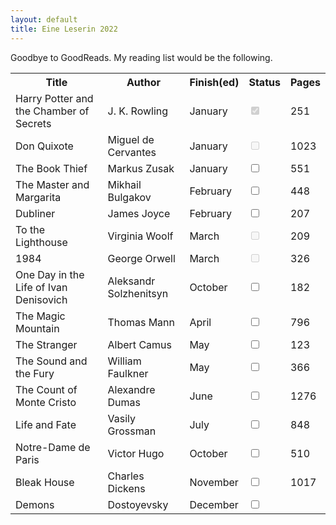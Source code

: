 ```yaml
---
layout: default
title: Eine Leserin 2022
---
```


<!-- https://www.sliderrevolution.com/resources/css-checkbox/ -->
Goodbye to GoodReads.
My reading list would be the following.

<table id="myTable">
  <tr class="header">
    <th style="width:40%;">Title</th>
    <th style="width:30%;">Author</th>
    <th style="width:15%;">Finish(ed)</th>
    <th style="width:10%;">Status</th>
    <th style="width:5%;">Pages</th>
  </tr>
  <tr>
    <td>Harry Potter and the Chamber of Secrets</td>
    <td>J. K. Rowling</td>
    <td>January</td>
    <td><input type="checkbox" checked="true" disabled="true"/></td>
    <td>251</td>
  </tr>
  <tr>
    <td>Don Quixote</td>
    <td>Miguel de Cervantes</td>
    <td>January</td>
    <td><input type="checkbox" disabled="true" /></td>
    <td>1023</td>
  </tr>
  <!--<tr class="ongoing">
    <td>Swann's Way</td>
    <td>Marcel Proust</td>
    <td>January</td>
    <td><input type="checkbox" disabled="true" /></td>
  </tr>-->
  <tr class="ongoing">
    <td>The Book Thief</td>
    <td>Markus Zusak</td>
    <td>January</td>
    <td><input type="checkbox" /></td>
    <td>551</td>
  </tr>
  <tr>
    <td>The Master and Margarita</td>
    <td>Mikhail Bulgakov</td>
    <td>February</td>
    <td><input type="checkbox"/></td>
    <td>448</td>
  </tr>
  <tr>
    <td>Dubliner</td>
    <td>James Joyce</td>
    <td>February</td>
    <td><input type="checkbox"/></td>
    <td>207</td>
  </tr>
  <tr>
    <td>To the Lighthouse</td>
    <td>Virginia Woolf</td>
    <td>March</td>
    <td><input type="checkbox" disabled="true" /></td>
    <td>209</td>
  </tr>
  <tr>
    <td>1984</td>
    <td>George Orwell</td>
    <td>March</td>
    <td><input type="checkbox" disabled="true" /></td>
    <td>326</td>
  </tr>
  <tr>
    <td>One Day in the Life of Ivan Denisovich</td>
    <td>Aleksandr Solzhenitsyn</td>
    <td>October</td>
    <td><input type="checkbox"/></td>
    <td>182</td>
  </tr>
  <tr>
    <td>The Magic Mountain</td>
    <td>Thomas Mann</td>
    <td>April</td>
    <td><input type="checkbox"/></td>
    <td>796</td>
  </tr>
  <tr>
    <td>The Stranger</td>
    <td>Albert Camus</td>
    <td>May</td>
    <td><input type="checkbox"/></td>
    <td>123</td>
  </tr>
  <tr>
    <td>The Sound and the Fury</td>
    <td>William Faulkner</td>
    <td>May</td>
    <td><input type="checkbox"/></td>
    <td>366</td>
  </tr>
  <tr>
    <td>The Count of Monte Cristo</td>
    <td>Alexandre Dumas</td>
    <td>June</td>
    <td><input type="checkbox"/></td>
    <td>1276</td>
  </tr>
  <tr>
    <td>Life and Fate</td>
    <td>Vasily Grossman</td>
    <td>July</td>
    <td><input type="checkbox"/></td>
    <td>848</td>
  </tr>
  <tr>
    <td>Notre-Dame de Paris</td>
    <td>Victor Hugo</td>
    <td>October</td>
    <td><input type="checkbox"/></td>
    <td>510</td>
  </tr>
  <tr>
    <td>Bleak House</td>
    <td>Charles Dickens</td>
    <td>November</td>
    <td><input type="checkbox"/></td>
    <td>1017</td>
  </tr>
  <tr>
    <td>Demons</td>
    <td>Dostoyevsky</td>
    <td>December</td>
    <td><input type="checkbox"/></td>
    <td/>
  </tr>
</table>
